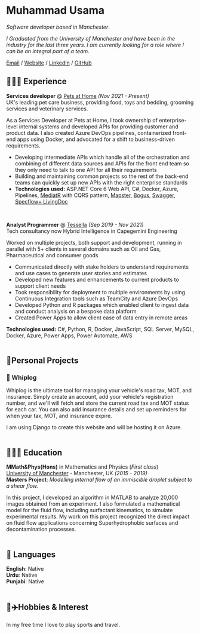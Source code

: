 # Muhammad Usama

_Software developer based in Manchester_.

_I Graduated from the University of Manchester and have been in the industry for the last three years. I am currently looking for a role where I can be an integral part of a team._

[Email](mailto:muhammadusama02@hotmail.co.uk) / [Website](https://usamaa9.github.io/cv) / [LinkedIn](https://www.linkedin.com/in/mh-usama/) / [GitHub](https://github.com/usamaa9/)

## 👨🏽‍💻 Experience

**Services developer** @ [Pets at Home](https://www.petsathome.com/) _(Nov 2021 - Present)_ <br>
UK's leading pet care business, providing food, toys and bedding, grooming services and veterinary services.

As a Services Developer at Pets at Home, I took ownership of enterprise-level internal systems and developed APIs for providing customer and product data. I also created Azure DevOps pipelines, containerized front-end apps using Docker, and advocated for a shift to business-driven requirements.

- Developing intermediate APIs which handle all of the orchestration and combining of different data sources and APIs for the front end team so they only need to talk to one API for all their requirements
- Building and maintaining common projects so the rest of the back-end teams can quickly set up new APIs with the right enterprise standards
- **Technologies used:** ASP.NET Core 6 Web API, C#, Docker, Azure, Pipelines, [MediatR](https://github.com/jbogard/MediatR) with CQRS pattern, [Mapster](https://github.com/MapsterMapper/Mapster), [Bogus](https://github.com/bchavez/Bogus), [Swagger](https://swagger.io/), [Specflow+ LivingDoc](https://specflow.org/)

<br>

**Analyst Programmer** @ [Tessella](https://www.tessella.com/) _(Sep 2019 - Nov 2021)_ <br>
Tech consultancy now Hybrid Intelligence in Capegemini Engineering

Worked on multiple projects, both support and development, running in parallel with 5+ clients in several domains such as Oil and Gas,
Pharmaceutical and consumer goods
- Communicated directly with stake holders to understand requirements and use cases to generate user stories and estimates
- Developed new features and enhancements to current products to support client needs
- Took responsibility for deployment to multiple environments by using Continuous Integration tools such as TeamCity and Azure DevOps
- Developed Python and R packages which enabled client to ingest data and conduct analysis on a bespoke data platform
- Created Power Apps to allow client ease of data entry in remote areas

**Technologies used:** C#, Python, R, Docker, JavaScript, SQL Server, MySQL, Docker, Azure, Power Apps, Power Automate, AWS
<br><br>

## 🥽Personal Projects
### 🚗 Whiplog

Whiplog is the ultimate tool for managing your vehicle's road tax, MOT, and insurance. Simply create an account, add your vehicle's registration number, and we'll will fetch and store the current road tax and MOT status for each car. You can also add insurance details and set up reminders for when your tax, MOT, and insurance expire.

I am using Django to create this website and will be hosting it on Azure.
<br><br>


## 👨🏽‍🎓 Education

**MMath&Phys(Hons)** in Mathematics and Physics (_First class_) <br>
[University of Manchester](https://www.manchester.ac.uk/) - Manchester, UK _(2015 - 2019)_ <br>
**Masters Project**: _Modelling internal flow of an immiscible droplet subject to a shear flow._

In this project, I developed an algorithm in MATLAB to analyze 20,000 images obtained from an experiment. I also formulated a mathematical model for the fluid flow, including surfactant kinematics, to simulate experimental results. My work on this project recognized the direct impact on fluid flow applications concerning Superhydrophobic surfaces and decontamination processes.
<br><br>

## 💬 Languages

**English**: Native <br>
**Urdu**: Native <br>
**Punjabi**: Native
<br><br>

## 🏀✈️Hobbies & Interest
In my free time I love to play sports and travel.

